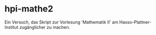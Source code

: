 # hpi-mathe2
Ein Versuch, das Skript zur Vorlesung 'Mathematik II' am Hasso-Plattner-Institut zugänglicher zu machen.
